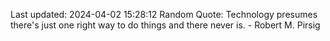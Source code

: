 Last updated: 2024-04-02 15:28:12
Random Quote: Technology presumes there's just one right way to do things and there never is. - Robert M. Pirsig